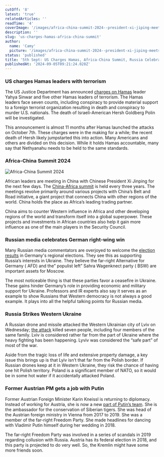 ```yaml
---
cutOff: '8'
latest: 'true'
relatedArticles: ''
readTime: '4'
coverImage: '/images/africa-china-summit-2024--president-xi-jiping-meets-with-african-leaders-a-YyND.webp'
description: ''
slug: 'us-charges-hamas-africa-china-summit'
author:
  name: 'Camy'
  picture: '/images/africa-china-summit-2024--president-xi-jiping-meets-with-african-leaders-a-gzNT.webp'
status: 'published'
title: '5th Sept: US Charges Hamas, Africa-China Summit, Russia Celebrates German Far Right'
publishedAt: '2024-09-05T09:21:24.028Z'
---
```


### US charges Hamas leaders with terrorism

The US Justice Department has announced [charges on Hamas](https://www.npr.org/2024/09/03/g-s1-20701/hamas-terrorism-us-israel-middle-east) leader Yahya Sinwar and five other Hamas leaders of terrorism. The Hamas leaders face seven counts, including conspiracy to provide material support to a foreign terrorist organization resulting in death and conspiracy to murder U.S. nationals. The death of Israeli-American Hersh Goldberg Polin will be investigated.

This announcement is almost 11 months after Hamas launched the attacks on October 7th. These charges were in the making for a while; the recent death of Hersh likely jumpstarted this into action. Many Americans and others are divided on this decision. While it holds Hamas accountable, many say that Nethyanahu needs to be held to the same standards.

### Africa-China Summit 2024

![Africa-China Summit 2024](/images/africa-china-summit-2024--president-xi-jiping-meets-with-african-leaders-a-k1MT.webp)

African leaders are meeting in China with Chinese President Xi Jinping for the next few days. The [China-Africa summit](https://www.aljazeera.com/news/2024/9/4/china-africa-summit-2024-whats-in-it-for-beijing-and-for-africa) is held every three years. The meetings revolve primarily around various projects with China’s Belt and Road initiative, a giant project that connects China with other regions of the world. China holds the place as Africa’s leading trading partner.

China aims to counter Western influence in Africa and other developing regions of the world and transform itself into a global superpower. These projects and investments in African countries also help it gain more influence as one of the main players in the Security Council.

### Russian media celebrates German right-wing win

Many Russian media commentators are overjoyed to welcome the [election results](https://www.dw.com/en/why-russian-propaganda-celebrates-the-far-right-win-in-germany/a-70124057) in Germany's regional elections. They see this as supporting Russia’s interests in Ukraine. They believe the far-right Alternative for Germany ( AFD) and the” populist left” Sahra Wagenknect party ( BSW) are important assets for Moscow.

The most noticeable thing is that these parties favor a ceasefire in Ukraine. These gains hinder Germany’s role in providing economic and military support for Ukraine. Professors and IR experts also say it serves as an example to show Russians that Western democracy is not always a good example. It plays into all the helpful talking points for Russian media.

### Russia Strikes Western Ukraine

A Russian drone and missile attacked the Western Ukrainian city of Lviv on Wednesday; [the attack](https://www.dw.com/en/russian-attack-on-lviv-kills-at-least-7-wounds-dozens/video-70134879) killed seven people, including four members of the same family. Lviv is considered rather far from the part of Ukraine where the heavy fighting has been happening. Lyviv was considered the “safe part” of most of the war.

Aside from the tragic loss of life and extensive property damage, a key issue this brings up is that Lyiv isn’t that far from the Polish border. If Russian drones keep at it in Western Ukraine, they risk the chance of having one hit Polish territory. Poland is a significant member of NATO, so it would be in some hot water if it accidentally attacked Poland.

### Former Austrian PM gets a job with Putin

Former Austrian Foreign Minister Karin Kneissl is returning to diplomacy. Instead of working for Austria, she is now a new [part of Putin’s team](https://www.politico.eu/article/austrian-ex-minister-becomes-vladimir-putins-tiger-ambassador/). She is the ambassador for the conservation of Siberian tigers. She was head of the Austrian foreign ministry in Vienna from 2017 to 2019. She was a member of the far-right Freedom Party. She made headlines for dancing with Vladimir Putin himself during her wedding in 2018.

The far-right Freedom Party was involved in a series of scandals in 2019 regarding collusion with Russia. Austria has its federal election in 2018, and this party is projected to do very well. So, the Kremlin might have some more friends soon.